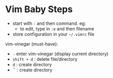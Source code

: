 # Vim Baby Steps
- start with `:` and then command. eg:
  - to edit, type in `:e` and then filename
- store configuration in your `~/.vimrc` file

vim-vinegar (must-have): 
- `-` enter vim-vinegar (display current directory)
- `shift + d` : delete file/directory
- `d` : create directory
- `` : create directory
